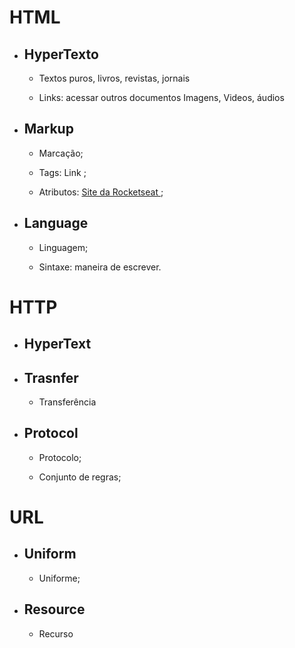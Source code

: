 # HTML

- HyperTexto
    -
    - Textos puros, livros, revistas, jornais

    - Links: acessar outros documentos
    Imagens, Videos, áudios

- Markup
    -

    - Marcação;

    - Tags: <a> Link </a>;
    
    - Atributos: <a href = "https://rocketseat.com.br">Site da Rocketseat </a>;

- Language
    -

    - Linguagem;

    - Sintaxe: maneira de escrever.

# HTTP

- HyperText
    -
- Trasnfer
    -
    - Transferência
- Protocol
    -
    - Protocolo;

    - Conjunto de regras;

# URL

- Uniform
    -
    - Uniforme;

- Resource
    -
    - Recurso

